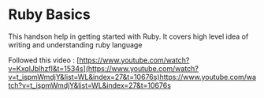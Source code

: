 # Ruby Basics

This handson help in getting started with Ruby. It covers high level idea of writing and understanding ruby language

Followed this video : [https://www.youtube.com/watch?v=KxqlJblhzfI&t=1534s](https://www.youtube.com/watch?v=t_ispmWmdjY&list=WL&index=27&t=10676s)https://www.youtube.com/watch?v=t_ispmWmdjY&list=WL&index=27&t=10676s
